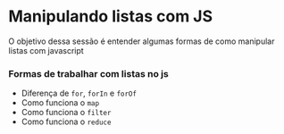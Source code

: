 # Manipulando listas com JS

O objetivo dessa sessão é entender algumas formas de como manipular listas com javascript

### Formas de trabalhar com listas no js

- Diferença de `for`, `forIn` e `forOf`
- Como funciona o `map`
- Como funciona o `filter`
- Como funciona o `reduce`